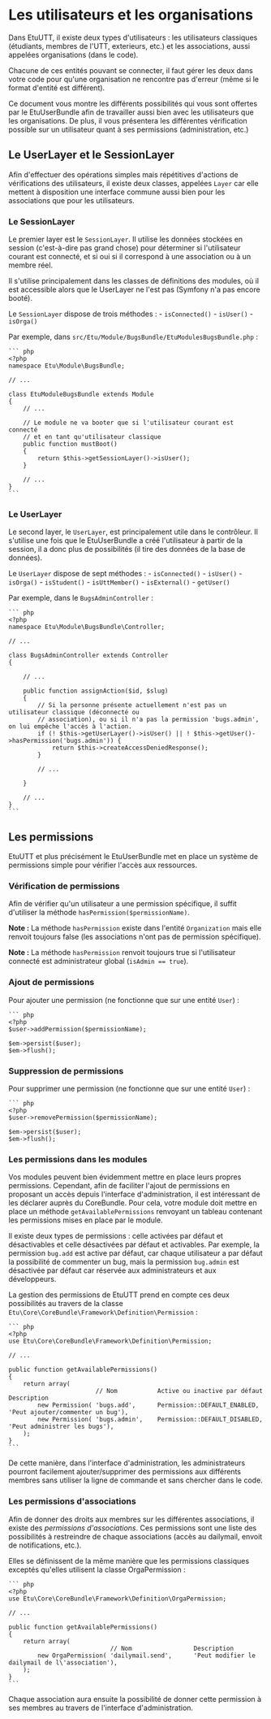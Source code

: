 
Les utilisateurs et les organisations
=====================================

Dans EtuUTT, il existe deux types d'utilisateurs : les utilisateurs classiques
(étudiants, membres de l'UTT, exterieurs, etc.) et les associations, aussi
appelées organisations (dans le code).

Chacune de ces entités pouvant se connecter, il faut gérer les deux dans votre
code pour qu'une organisation ne rencontre pas d'erreur (même si le format d'entité
est différent).

Ce document vous montre les différents possibilités qui vous sont offertes par le
EtuUserBundle afin de travailler aussi bien avec les utilisateurs que les organisations.
De plus, il vous présentera les différentes vérification possible sur un utilisateur
quant à ses permissions (administration, etc.)

Le UserLayer et le SessionLayer
-------------------------------

Afin d'effectuer des opérations simples mais répétitives d'actions de vérifications
des utilisateurs, il existe deux classes, appelées `Layer` car elle mettent à
disposition une interface commune aussi bien pour les associations que pour les
utilisateurs.

### Le SessionLayer

Le premier layer est le `SessionLayer`. Il utilise les données stockées en session
(c'est-à-dire pas grand chose) pour déterminer si l'utilisateur courant est connecté,
et si oui si il correspond à une association ou à un membre réel.

Il s'utilise principalement dans les classes de définitions des modules, où il est
accessible alors que le UserLayer ne l'est pas (Symfony n'a pas encore booté).

Le `SessionLayer` dispose de trois méthodes :
	- `isConnected()`
	- `isUser()`
	- `isOrga()`

Par exemple, dans `src/Etu/Module/BugsBundle/EtuModulesBugsBundle.php` :

	``` php
	<?php
	namespace Etu\Module\BugsBundle;

	// ...

	class EtuModuleBugsBundle extends Module
    {
		// ...

		// Le module ne va booter que si l'utilisateur courant est connecté
		// et en tant qu'utilisateur classique
    	public function mustBoot()
    	{
    		return $this->getSessionLayer()->isUser();
    	}

		// ...
    }
	```

### Le UserLayer

Le second layer, le `UserLayer`, est principalement utile dans le contrôleur.
Il s'utilise une fois que le EtuUserBundle a créé l'utilisateur à partir de la session,
il a donc plus de possibilités (il tire des données de la base de données).

Le `UserLayer` dispose de sept méthodes :
	- `isConnected()`
	- `isUser()`
	- `isOrga()`
	- `isStudent()`
	- `isUttMember()`
	- `isExternal()`
	- `getUser()`

Par exemple, dans le `BugsAdminController` :

	``` php
	<?php
	namespace Etu\Module\BugsBundle\Controller;

	// ...

	class BugsAdminController extends Controller
	{

		// ...

		public function assignAction($id, $slug)
		{
			// Si la personne présente actuellement n'est pas un utilisateur classique (déconnecté ou
			// association), ou si il n'a pas la permission 'bugs.admin', on lui empêche l'accès à l'action.
			if (! $this->getUserLayer()->isUser() || ! $this->getUser()->hasPermission('bugs.admin')) {
				return $this->createAccessDeniedResponse();
			}

			// ...

		}

		// ...
	}
	```


Les permissions
---------------

EtuUTT et plus précisément le EtuUserBundle met en place un système de permissions simple
pour vérifier l'accès aux ressources.

### Vérification de permissions

Afin de vérifier qu'un utilisateur a une permission spécifique, il suffit d'utiliser la méthode
`hasPermission($permissionName)`.

**Note :** La méthode `hasPermission` existe dans l'entité `Organization` mais elle renvoit
toujours false (les associations n'ont pas de permission spécifique).

**Note :** La méthode `hasPermission` renvoit toujours true si l'utilisateur connecté est
administrateur global (`isAdmin == true`).

### Ajout de permissions

Pour ajouter une permission (ne fonctionne que sur une entité `User`) :

	``` php
	<?php
	$user->addPermission($permissionName);

	$em->persist($user);
	$em->flush();

### Suppression de permissions

Pour supprimer une permission (ne fonctionne que sur une entité `User`) :

	``` php
	<?php
	$user->removePermission($permissionName);

	$em->persist($user);
	$em->flush();

### Les permissions dans les modules

Vos modules peuvent bien évidemment mettre en place leurs propres permissions.
Cependant, afin de faciliter l'ajout de permissions en proposant un accès depuis
l'interface d'administration, il est intéressant de les déclarer auprès du
CoreBundle. Pour cela, votre module doit mettre en place un méthode
`getAvailablePermissions` renvoyant un tableau contenant les permissions
mises en place par le module.

Il existe deux types de permissions : celle activées par défaut et désactivables et
celle désactivées par défaut et activables. Par exemple, la permission `bug.add` est
active par défaut, car chaque utilisateur a par défaut la possibilité de commenter
un bug, mais la permission `bug.admin` est désactivée par défaut car réservée aux
administrateurs et aux développeurs.

La gestion des permissions de EtuUTT prend en compte ces deux possibilités au travers
de la classe `Etu\Core\CoreBundle\Framework\Definition\Permission` :

	``` php
	<?php
	use Etu\Core\CoreBundle\Framework\Definition\Permission;

	// ...

	public function getAvailablePermissions()
	{
		return array(
							// Nom           Active ou inactive par défaut       Description
			new Permission( 'bugs.add',      Permission::DEFAULT_ENABLED,        'Peut ajouter/commenter un bug'),
			new Permission( 'bugs.admin',    Permission::DEFAULT_DISABLED,       'Peut administrer les bugs'),
		);
	}
	```

De cette manière, dans l'interface d'administration, les administrateurs pourront
facilement ajouter/supprimer des permissions aux différents membres sans utiliser
la ligne de commande et sans chercher dans le code.

### Les permissions d'associations

Afin de donner des droits aux membres sur les différentes associations, il existe
des *permissions d'associations*. Ces permissions sont une liste des possibilités
à restreindre de chaque associations (accès au dailymail, envoit de notifications,
etc.).

Elles se définissent de la même manière que les permissions classiques exceptés
qu'elles utilisent la classe OrgaPermission :

	``` php
	<?php
	use Etu\Core\CoreBundle\Framework\Definition\OrgaPermission;

	// ...

	public function getAvailablePermissions()
	{
		return array(
							    // Nom                 Description
			new OrgaPermission( 'dailymail.send',      'Peut modifier le dailymail de l\'association'),
		);
	}
	```

Chaque association aura ensuite la possibilité de donner cette permission à ses
membres au travers de l'interface d'administration.
